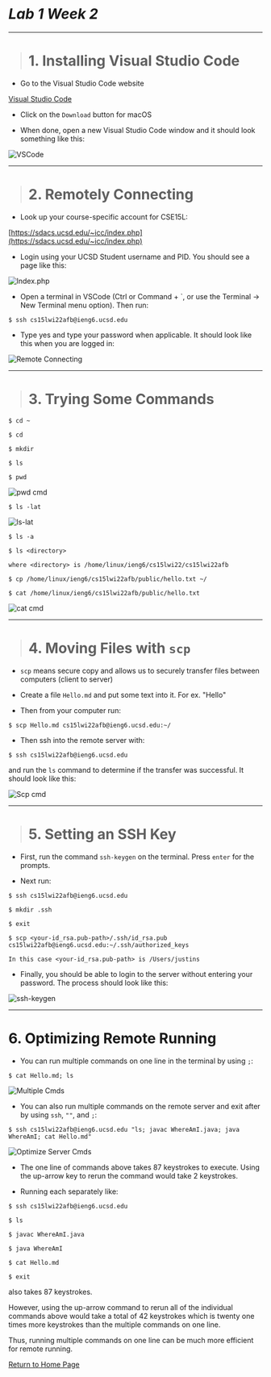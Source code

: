 # _Lab 1 Week 2_

---

> # 1. **Installing Visual Studio Code**

- Go to the Visual Studio Code website

[Visual Studio Code](https://code.visualstudio.com/)

- Click on the `Download` button for macOS

- When done, open a new Visual Studio Code window and it should look something like this:

![VSCode](Screenshots/VSCode.png)

---

> # 2. **Remotely Connecting**

- Look up your course-specific account for CSE15L:

[https://sdacs.ucsd.edu/~icc/index.php](https://sdacs.ucsd.edu/~icc/index.php)

- Login using your UCSD Student username and PID. You should see a page like this:

![Index.php](Screenshots/IndexPHP.png)

- Open a terminal in VSCode (Ctrl or Command + `, or use the Terminal → New Terminal menu option). Then run:

```
$ ssh cs15lwi22afb@ieng6.ucsd.edu
```

- Type yes and type your password when applicable. It should look like this when you are logged in:

![Remote Connecting](Screenshots/RemoteConnecting.png)

---

> # 3. **Trying Some Commands**

```
$ cd ~
```

```
$ cd
```

```
$ mkdir
```

```
$ ls
```

```
$ pwd
```

![pwd cmd](Screenshots/pwd.png)

```
$ ls -lat
```

![ls-lat](Screenshots/ls-lat.png)

```
$ ls -a
```

```
$ ls <directory>

where <directory> is /home/linux/ieng6/cs15lwi22/cs15lwi22afb
```

```
$ cp /home/linux/ieng6/cs15lwi22afb/public/hello.txt ~/
```

```
$ cat /home/linux/ieng6/cs15lwi22afb/public/hello.txt
```

![cat cmd](Screenshots/cat.png)

---

> # 4. **Moving Files with `scp`**

- `scp` means secure copy and allows us to securely transfer files between computers (client to server)

- Create a file `Hello.md` and put some text into it. For ex. "Hello"

- Then from your computer run:

```
$ scp Hello.md cs15lwi22afb@ieng6.ucsd.edu:~/
```

- Then ssh into the remote server with:

```
$ ssh cs15lwi22afb@ieng6.ucsd.edu
```

and run the `ls` command to determine if the transfer was successful. It should look like this:

![Scp cmd](Screenshots/Scp.png)

---

> # 5. **Setting an SSH Key**

- First, run the command `ssh-keygen` on the terminal. Press `enter` for the prompts.

- Next run:

```
$ ssh cs15lwi22afb@ieng6.ucsd.edu
```

```
$ mkdir .ssh
```

```
$ exit
```

```
$ scp <your-id_rsa.pub-path>/.ssh/id_rsa.pub cs15lwi22afb@ieng6.ucsd.edu:~/.ssh/authorized_keys

In this case <your-id_rsa.pub-path> is /Users/justins
```

- Finally, you should be able to login to the server without entering your password. The process should look like this:

![ssh-keygen](Screenshots/ssh-keygen.png)

---

# 6. **Optimizing Remote Running**

- You can run multiple commands on one line in the terminal by using `;`:

```
$ cat Hello.md; ls
```

![Multiple Cmds](Screenshots/Optimize1.png)

- You can also run multiple commands on the remote server and exit after by using `ssh`, `""`, and `;`:

```
$ ssh cs15lwi22afb@ieng6.ucsd.edu "ls; javac WhereAmI.java; java WhereAmI; cat Hello.md"
```

![Optimize Server Cmds](Screenshots/Optimize2.png)

- The one line of commands above takes 87 keystrokes to execute. Using the up-arrow key to rerun the command would take 2 keystrokes.
  <br>

- Running each separately like:

```
$ ssh cs15lwi22afb@ieng6.ucsd.edu
```

```
$ ls
```

```
$ javac WhereAmI.java
```

```
$ java WhereAmI
```

```
$ cat Hello.md
```

```
$ exit
```

also takes 87 keystrokes.

However, using the up-arrow command to rerun all of the individual commands above would take a total of 42 keystrokes which is twenty one times more keystrokes than the multiple commands on one line.

Thus, running multiple commands on one line can be much more efficient for remote running.

[Return to Home Page](https://jusinucsd26.github.io/cse15l-lab-reports/)
